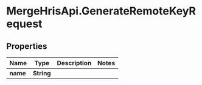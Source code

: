 # MergeHrisApi.GenerateRemoteKeyRequest

## Properties

Name | Type | Description | Notes
------------ | ------------- | ------------- | -------------
**name** | **String** |  | 



